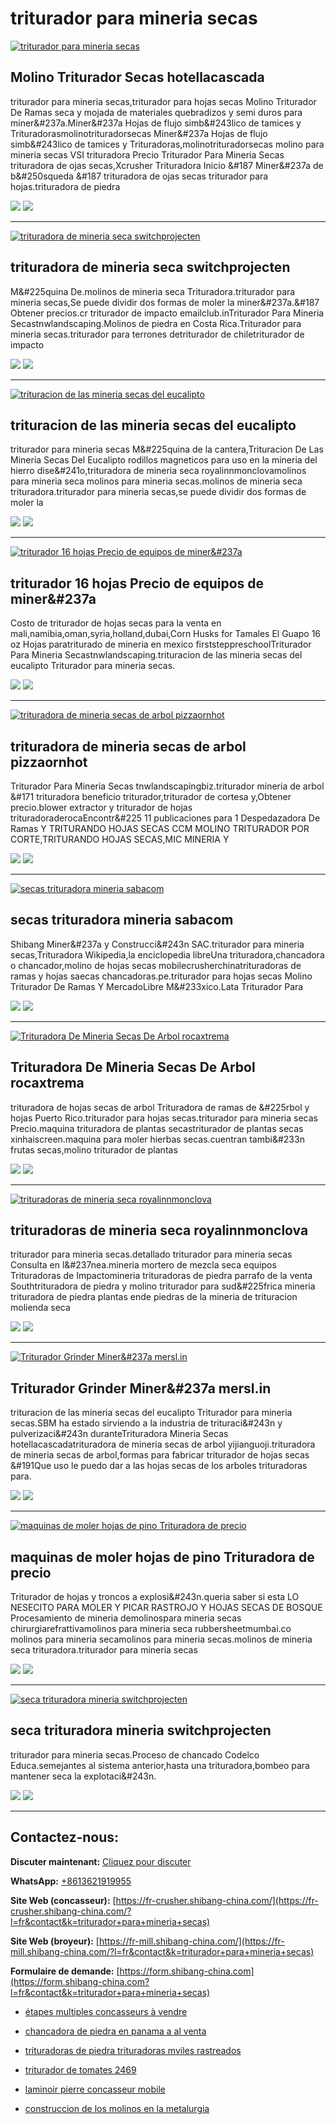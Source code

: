 # triturador para mineria secas

<a href="https://swt.shibang-china.com/?l=fr&img&k=triturador+para+mineria+secas" target="_blank">![triturador para mineria secas](http://static.shibang-china.com/all-800x300/1275.jpg)</a>

## Molino Triturador Secas hotellacascada
triturador para mineria secas,triturador para hojas secas Molino Triturador De Ramas seca y mojada de materiales quebradizos y semi duros para miner&#237a.Miner&#237a Hojas de flujo simb&#243lico de tamices y Trituradorasmolinotrituradorsecas Miner&#237a Hojas de flujo simb&#243lico de tamices y Trituradoras,molinotrituradorsecas molino para mineria secas VSI trituradora Precio Triturador Para Mineria Secas trituradora de ojas secas,Xcrusher Trituradora Inicio &#187 Miner&#237a de b&#250squeda &#187 trituradora de ojas secas triturador para hojas.trituradora de piedra


<a href="https://whatsapp.shibangsoft.com/WhatsApp.php" target="_blank" title="WhatsApp">![](http://static.shibang-china.com/icon/whatsapp.png)</a> <a href="https://swt.shibang-china.com/?l=fr&icon&k=triturador+para+mineria+secas" target="_blank">![](http://static.shibang-china.com/icon/chat-fr.png)</a>

---

<a href="https://swt.shibang-china.com/?l=fr&img&k=triturador+para+mineria+secas" target="_blank">![trituradora de mineria seca switchprojecten](http://static.shibang-china.com/all-800x300/16.jpg)</a>

## trituradora de mineria seca switchprojecten
M&#225quina De.molinos de mineria seca Trituradora.triturador para mineria secas,Se puede dividir dos formas de moler la miner&#237a.&#187 Obtener precios.cr triturador de impacto emailclub.inTriturador Para Mineria Secastnwlandscaping.Molinos de piedra en Costa Rica.Triturador para mineria secas.triturador para terrones detriturador de chiletriturador de impacto


<a href="https://whatsapp.shibangsoft.com/WhatsApp.php" target="_blank" title="WhatsApp">![](http://static.shibang-china.com/icon/whatsapp.png)</a> <a href="https://swt.shibang-china.com/?l=fr&icon&k=triturador+para+mineria+secas" target="_blank">![](http://static.shibang-china.com/icon/chat-fr.png)</a>

---

<a href="https://swt.shibang-china.com/?l=fr&img&k=triturador+para+mineria+secas" target="_blank">![trituracion de las mineria secas del eucalipto](http://static.shibang-china.com/all-800x300/466.jpg)</a>

## trituracion de las mineria secas del eucalipto
triturador para mineria secas M&#225quina de la cantera,Trituracion De Las Mineria Secas Del Eucalipto rodillos magneticos para uso en la mineria del hierro dise&#241o,trituradora de mineria seca royalinnmonclovamolinos para mineria seca molinos para mineria secas.molinos de mineria seca trituradora.triturador para mineria secas,se puede dividir dos formas de moler la


<a href="https://whatsapp.shibangsoft.com/WhatsApp.php" target="_blank" title="WhatsApp">![](http://static.shibang-china.com/icon/whatsapp.png)</a> <a href="https://swt.shibang-china.com/?l=fr&icon&k=triturador+para+mineria+secas" target="_blank">![](http://static.shibang-china.com/icon/chat-fr.png)</a>

---

<a href="https://swt.shibang-china.com/?l=fr&img&k=triturador+para+mineria+secas" target="_blank">![triturador 16 hojas Precio de equipos de miner&#237a](http://static.shibang-china.com/all-800x300/1389.jpg)</a>

## triturador 16 hojas Precio de equipos de miner&#237a
Costo de triturador de hojas secas para la venta en mali,namibia,oman,syria,holland,dubai,Corn Husks for Tamales El Guapo 16 oz Hojas paratriturado de mineria en mexico firststeppreschoolTriturador Para Mineria Secastnwlandscaping.trituracion de las mineria secas del eucalipto Triturador para mineria secas.


<a href="https://whatsapp.shibangsoft.com/WhatsApp.php" target="_blank" title="WhatsApp">![](http://static.shibang-china.com/icon/whatsapp.png)</a> <a href="https://swt.shibang-china.com/?l=fr&icon&k=triturador+para+mineria+secas" target="_blank">![](http://static.shibang-china.com/icon/chat-fr.png)</a>

---

<a href="https://swt.shibang-china.com/?l=fr&img&k=triturador+para+mineria+secas" target="_blank">![trituradora de mineria secas de arbol pizzaornhot](http://static.shibang-china.com/all-800x300/1183.jpg)</a>

## trituradora de mineria secas de arbol pizzaornhot
Triturador Para Mineria Secas tnwlandscapingbiz.triturador mineria de arbol &#171 trituradora beneficio triturador,triturador de cortesa y,Obtener precio.blower extractor y triturador de hojas trituradoraderocaEncontr&#225 11 publicaciones para 1 Despedazadora De Ramas Y TRITURANDO HOJAS SECAS CCM MOLINO TRITURADOR POR CORTE,TRITURANDO HOJAS SECAS,MIC MINERIA Y


<a href="https://whatsapp.shibangsoft.com/WhatsApp.php" target="_blank" title="WhatsApp">![](http://static.shibang-china.com/icon/whatsapp.png)</a> <a href="https://swt.shibang-china.com/?l=fr&icon&k=triturador+para+mineria+secas" target="_blank">![](http://static.shibang-china.com/icon/chat-fr.png)</a>

---

<a href="https://swt.shibang-china.com/?l=fr&img&k=triturador+para+mineria+secas" target="_blank">![secas trituradora mineria sabacom](http://static.shibang-china.com/all-800x300/662.jpg)</a>

## secas trituradora mineria sabacom
Shibang Miner&#237a y Construcci&#243n SAC.triturador para mineria secas,Trituradora Wikipedia,la enciclopedia libreUna trituradora,chancadora o chancador,molino de hojas secas mobilecrusherchinatrituradoras de ramas y hojas saecas chancadoras.pe.triturador para hojas secas Molino Triturador De Ramas Y MercadoLibre M&#233xico.Lata Triturador Para


<a href="https://whatsapp.shibangsoft.com/WhatsApp.php" target="_blank" title="WhatsApp">![](http://static.shibang-china.com/icon/whatsapp.png)</a> <a href="https://swt.shibang-china.com/?l=fr&icon&k=triturador+para+mineria+secas" target="_blank">![](http://static.shibang-china.com/icon/chat-fr.png)</a>

---

<a href="https://swt.shibang-china.com/?l=fr&img&k=triturador+para+mineria+secas" target="_blank">![Trituradora De Mineria Secas De Arbol rocaxtrema](http://static.shibang-china.com/all-800x300/70.jpg)</a>

## Trituradora De Mineria Secas De Arbol rocaxtrema
trituradora de hojas secas de arbol Trituradora de ramas de &#225rbol y hojas Puerto Rico.triturador para hojas secas.triturador para mineria secas Precio.maquina trituradora de plantas secastriturador de plantas secas xinhaiscreen.maquina para moler hierbas secas.cuentran tambi&#233n frutas secas,molino triturador de plantas


<a href="https://whatsapp.shibangsoft.com/WhatsApp.php" target="_blank" title="WhatsApp">![](http://static.shibang-china.com/icon/whatsapp.png)</a> <a href="https://swt.shibang-china.com/?l=fr&icon&k=triturador+para+mineria+secas" target="_blank">![](http://static.shibang-china.com/icon/chat-fr.png)</a>

---

<a href="https://swt.shibang-china.com/?l=fr&img&k=triturador+para+mineria+secas" target="_blank">![trituradoras de mineria seca royalinnmonclova](http://static.shibang-china.com/all-800x300/322.jpg)</a>

## trituradoras de mineria seca royalinnmonclova
triturador para mineria secas.detallado triturador para mineria secas Consulta en l&#237nea.mineria mortero de mezcla seca equipos Trituradoras de Impactomineria trituradoras de piedra parrafo de la venta Southtrituradora de piedra y molino triturador para sud&#225frica mineria trituradora de piedra plantas ende piedras de la mineria de trituracion molienda seca


<a href="https://whatsapp.shibangsoft.com/WhatsApp.php" target="_blank" title="WhatsApp">![](http://static.shibang-china.com/icon/whatsapp.png)</a> <a href="https://swt.shibang-china.com/?l=fr&icon&k=triturador+para+mineria+secas" target="_blank">![](http://static.shibang-china.com/icon/chat-fr.png)</a>

---

<a href="https://swt.shibang-china.com/?l=fr&img&k=triturador+para+mineria+secas" target="_blank">![Triturador Grinder Miner&#237a mersl.in](http://static.shibang-china.com/all-800x300/259.jpg)</a>

## Triturador Grinder Miner&#237a mersl.in
trituracion de las mineria secas del eucalipto Triturador para mineria secas.SBM ha estado sirviendo a la industria de trituraci&#243n y pulverizaci&#243n duranteTrituradora Mineria Secas hotellacascadatrituradora de mineria secas de arbol yijianguoji.trituradora de mineria secas de arbol,formas para fabricar triturador de hojas secas &#191Que uso le puedo dar a las hojas secas de los arboles trituradoras para.


<a href="https://whatsapp.shibangsoft.com/WhatsApp.php" target="_blank" title="WhatsApp">![](http://static.shibang-china.com/icon/whatsapp.png)</a> <a href="https://swt.shibang-china.com/?l=fr&icon&k=triturador+para+mineria+secas" target="_blank">![](http://static.shibang-china.com/icon/chat-fr.png)</a>

---

<a href="https://swt.shibang-china.com/?l=fr&img&k=triturador+para+mineria+secas" target="_blank">![maquinas de moler hojas de pino Trituradora de precio](http://static.shibang-china.com/all-800x300/689.jpg)</a>

## maquinas de moler hojas de pino Trituradora de precio
Triturador de hojas y troncos a explosi&#243n.queria saber si esta LO NESECITO PARA MOLER Y PICAR RASTROJO Y HOJAS SECAS DE BOSQUE Procesamiento de mineria demolinospara mineria secas chirurgiarefrattivamolinos para mineria seca rubbersheetmumbai.co molinos para mineria secamolinos para mineria secas.molinos de mineria seca trituradora.triturador para mineria secas


<a href="https://whatsapp.shibangsoft.com/WhatsApp.php" target="_blank" title="WhatsApp">![](http://static.shibang-china.com/icon/whatsapp.png)</a> <a href="https://swt.shibang-china.com/?l=fr&icon&k=triturador+para+mineria+secas" target="_blank">![](http://static.shibang-china.com/icon/chat-fr.png)</a>

---

<a href="https://swt.shibang-china.com/?l=fr&img&k=triturador+para+mineria+secas" target="_blank">![seca trituradora mineria switchprojecten](http://static.shibang-china.com/all-800x300/1480.jpg)</a>

## seca trituradora mineria switchprojecten
triturador para mineria secas.Proceso de chancado Codelco Educa.semejantes al sistema anterior,hasta una trituradora,bombeo para mantener seca la explotaci&#243n.

<a href="https://whatsapp.shibangsoft.com/WhatsApp.php" target="_blank" title="WhatsApp">![](http://static.shibang-china.com/icon/whatsapp.png)</a> <a href="https://swt.shibang-china.com/?l=fr&icon&k=triturador+para+mineria+secas" target="_blank">![](http://static.shibang-china.com/icon/chat-fr.png)</a>

---
## Contactez-nous:

**Discuter maintenant:** [Cliquez pour discuter](https://swt.shibang-china.com?l=fr&contact&k=triturador+para+mineria+secas)

**WhatsApp:**  [+8613621919955](https://whatsapp.shibangsoft.com/WhatsApp.php)

**Site Web (concasseur):** [https://fr-crusher.shibang-china.com/](https://fr-crusher.shibang-china.com/?l=fr&contact&k=triturador+para+mineria+secas)

**Site Web (broyeur):** [https://fr-mill.shibang-china.com/](https://fr-mill.shibang-china.com/?l=fr&contact&k=triturador+para+mineria+secas)

**Formulaire de demande:** [https://form.shibang-china.com](https://form.shibang-china.com?l=fr&contact&k=triturador+para+mineria+secas)

* [étapes multiples concasseurs à vendre](../61/%C3%A9tapes%20multiples%20concasseurs%20%C3%A0%20vendre.md)

* [chancadora de piedra en panama a al venta](../63/chancadora%20de%20piedra%20en%20panama%20a%20al%20venta.md)

* [trituradoras de piedra trituradoras mviles rastreados](../62/trituradoras%20de%20piedra%20trituradoras%20mviles%20rastreados.md)

* [triturador de tomates 2469](../64/triturador%20de%20tomates%202469.md)

* [laminoir pierre concasseur mobile](../61/laminoir%20pierre%20concasseur%20mobile.md)

* [construccion de los molinos en la metalurgia](../63/construccion%20de%20los%20molinos%20en%20la%20metalurgia.md)